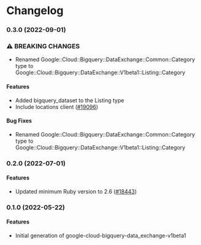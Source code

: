 # Changelog

### 0.3.0 (2022-09-01)

### ⚠ BREAKING CHANGES

* Renamed Google::Cloud::Bigquery::DataExchange::Common::Category type to Google::Cloud::Bigquery::DataExchange::V1beta1::Listing::Category

#### Features

* Added bigquery_dataset to the Listing type 
* Include locations client ([#19096](https://github.com/googleapis/google-cloud-ruby/issues/19096)) 
#### Bug Fixes

* Renamed Google::Cloud::Bigquery::DataExchange::Common::Category type to Google::Cloud::Bigquery::DataExchange::V1beta1::Listing::Category 

### 0.2.0 (2022-07-01)

#### Features

* Updated minimum Ruby version to 2.6 ([#18443](https://github.com/googleapis/google-cloud-ruby/issues/18443)) 

### 0.1.0 (2022-05-22)

#### Features

* Initial generation of google-cloud-bigquery-data_exchange-v1beta1
